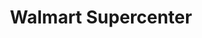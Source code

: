 ---
title: "Walmart Supercenter"
url: /richmond/walmart-supercenter-farm-to-market-1093/
shop: Supermarkt
---